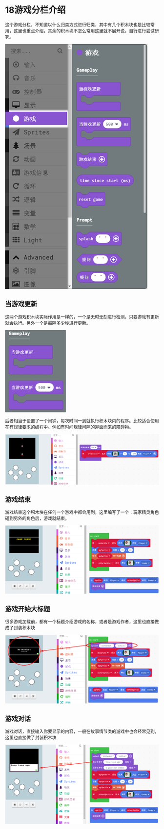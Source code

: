 # 18游戏分栏介绍

这个游戏分栏，不知道以什么归类方式进行归类，其中有几个积木块也是比较常用，这里也重点介绍，其余的积木块不怎么常用这里就不展开说，自行进行尝试研究。

![](./image/c18_01.png)

## 当游戏更新

这两个游戏积木块实际作用是一样的，一个是无时无刻进行检测，只要游戏有更新就会执行。另外一个是每隔多少秒进行更新。

![](./image/c18_02.png)

后者相当于设置了一个闹钟，每次时间一到就执行积木块内的程序。比较适合使用在有规律要求的编程中。例如有时间规律间隔的迎面而来的障碍物。

![](./image/c18_03.png)

## 游戏结束

游戏结束这个积木块在任何一个游戏中都会用到，这里编写了一个：玩家精灵角色碰到另外的角色后，游戏就结束。

![](./image/c18_04.png)

## 游戏开始大标题

很多游戏加载前，都有一个标题介绍游戏的名称，或者是游戏作者，这里也直接做成了封装积木块

![](./image/c18_05.png)

## 游戏对话

游戏对话，直接输入你要显示的内容，一般在故事情节类的游戏中也会经常见到，这里也直接做了封装积木块

![](./image/c18_06.png)

